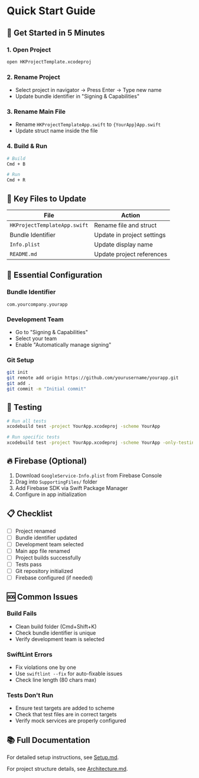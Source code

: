 # Quick Start Guide

## 🚀 Get Started in 5 Minutes

### 1. Open Project
```bash
open HKProjectTemplate.xcodeproj
```

### 2. Rename Project
- Select project in navigator → Press Enter → Type new name
- Update bundle identifier in "Signing & Capabilities"

### 3. Rename Main File
- Rename `HKProjectTemplateApp.swift` to `{YourApp}App.swift`
- Update struct name inside the file

### 4. Build & Run
```bash
# Build
Cmd + B

# Run
Cmd + R
```

## 📁 Key Files to Update

| File | Action |
|------|--------|
| `HKProjectTemplateApp.swift` | Rename file and struct |
| Bundle Identifier | Update in project settings |
| `Info.plist` | Update display name |
| `README.md` | Update project references |

## 🔧 Essential Configuration

### Bundle Identifier
```
com.yourcompany.yourapp
```

### Development Team
- Go to "Signing & Capabilities"
- Select your team
- Enable "Automatically manage signing"

### Git Setup
```bash
git init
git remote add origin https://github.com/yourusername/yourapp.git
git add .
git commit -m "Initial commit"
```

## 🧪 Testing

```bash
# Run all tests
xcodebuild test -project YourApp.xcodeproj -scheme YourApp

# Run specific tests
xcodebuild test -project YourApp.xcodeproj -scheme YourApp -only-testing:UnitTests
```

## 🔥 Firebase (Optional)

1. Download `GoogleService-Info.plist` from Firebase Console
2. Drag into `SupportingFiles/` folder
3. Add Firebase SDK via Swift Package Manager
4. Configure in app initialization

## 📋 Checklist

- [ ] Project renamed
- [ ] Bundle identifier updated
- [ ] Development team selected
- [ ] Main app file renamed
- [ ] Project builds successfully
- [ ] Tests pass
- [ ] Git repository initialized
- [ ] Firebase configured (if needed)

## 🆘 Common Issues

### Build Fails
- Clean build folder (Cmd+Shift+K)
- Check bundle identifier is unique
- Verify development team is selected

### SwiftLint Errors
- Fix violations one by one
- Use `swiftlint --fix` for auto-fixable issues
- Check line length (80 chars max)

### Tests Don't Run
- Ensure test targets are added to scheme
- Check that test files are in correct targets
- Verify mock services are properly configured

## 📚 Full Documentation

For detailed setup instructions, see [Setup.md](Setup.md).

For project structure details, see [Architecture.md](Architecture.md).
